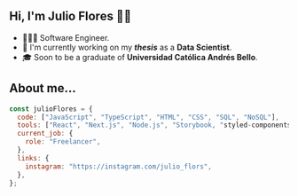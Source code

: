 ## Hi, I'm Julio Flores 👋🏽

- 👨🏽‍💻 Software Engineer.
- 🔭 I'm currently working on my ***thesis*** as a **Data Scientist**.
- 🎓 Soon to be a graduate of **Universidad Católica Andrés Bello**.
 
## About me...
```js
const julioFlores = { 
  code: ["JavaScript", "TypeScript", "HTML", "CSS", "SQL", "NoSQL"],
  tools: ["React", "Next.js", "Node.js", "Storybook, "styled-components", "Jest", "Firebase", "Vercel", "Figma"],
  current_job: {
    role: "Freelancer",
  }, 
  links: { 
    instagram: "https://instagram.com/julio_flors",   
  },
};
```
